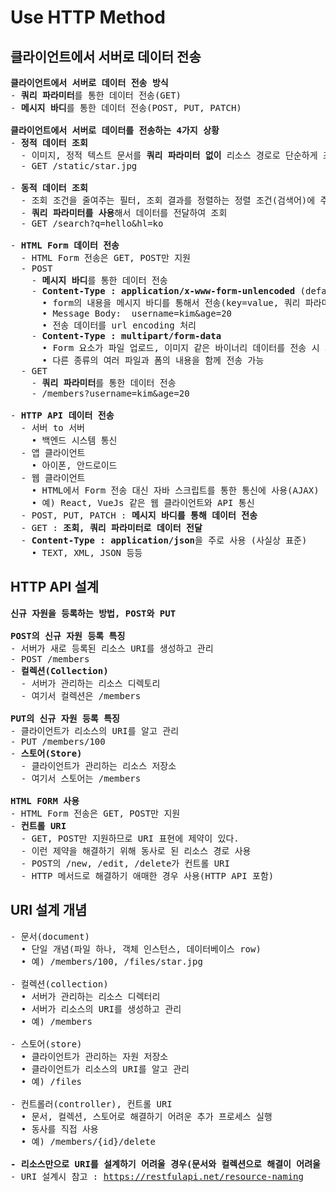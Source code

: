 # Use HTTP Method
## 클라이언트에서 서버로 데이터 전송
<pre>
<b>클라이언트에서 서버로 데이터 전송 방식</b>
- <b>쿼리 파라미터</b>를 통한 데이터 전송(GET)
- <b>메시지 바디</b>를 통한 데이터 전송(POST, PUT, PATCH)

<b>클라이언트에서 서버로 데이터를 전송하는 4가지 상황</b>
- <b>정적 데이터 조회</b>
  - 이미지, 정적 텍스트 문서를 <b>쿼리 파라미터 없이</b> 리소스 경로로 단순하게 조회
  - GET /static/star.jpg

- <b>동적 데이터 조회</b>
  - 조회 조건을 줄여주는 필터, 조회 결과를 정렬하는 정렬 조건(검색어)에 주로 사용
  - <b>쿼리 파라미터를 사용</b>해서 데이터를 전달하여 조회
  - GET /search?q=hello&hl=ko

- <b>HTML Form 데이터 전송</b>
  - HTML Form 전송은 GET, POST만 지원
  - POST
    - <b>메시지 바디</b>를 통한 데이터 전송
    - <b>Content-Type : application/x-www-form-unlencoded</b> (default)
      • form의 내용을 메시지 바디를 통해서 전송(key=value, 쿼리 파라미터 형식)
      • Message Body:  username=kim&age=20
      • 전송 데이터를 url encoding 처리
    - <b>Content-Type : multipart/form-data</b>
      • Form 요소가 파일 업로드, 이미지 같은 바이너리 데이터를 전송 시 사용
      • 다른 종류의 여러 파일과 폼의 내용을 함께 전송 가능
  - GET
    - <b>쿼리 파라미터</b>를 통한 데이터 전송
    - /members?username=kim&age=20

- <b>HTTP API 데이터 전송</b>
  - 서버 to 서버
    • 백엔드 시스템 통신
  - 앱 클라이언트
    • 아이폰, 안드로이드
  - 웹 클라이언트
    • HTML에서 Form 전송 대신 자바 스크립트를 통한 통신에 사용(AJAX)
    • 예) React, VueJs 같은 웹 클라이언트와 API 통신
  - POST, PUT, PATCH : <b>메시지 바디를 통해 데이터 전송</b>
  - GET : <b>조회, 쿼리 파라미터로 데이터 전달</b>
  - <b>Content-Type : application/json</b>을 주로 사용 (사실상 표준)
    • TEXT, XML, JSON 등등
</pre>
## HTTP API 설계
<pre>
<b>신규 자원을 등록하는 방법, POST와 PUT</b>

<b>POST의 신규 자원 등록 특징</b>
- 서버가 새로 등록된 리소스 URI를 생성하고 관리
- POST /members
- <b>컬렉션(Collection)</b>
  - 서버가 관리하는 리소스 디렉토리
  - 여기서 컬렉션은 /members

<b>PUT의 신규 자원 등록 특징</b>
- 클라이언트가 리소스의 URI를 알고 관리
- PUT /members/100
- <b>스토어(Store)</b>
  - 클라이언트가 관리하는 리소스 저장소
  - 여기서 스토어는 /members

<b>HTML FORM 사용</b>
- HTML Form 전송은 GET, POST만 지원
- <b>컨트롤 URI</b>
  - GET, POST만 지원하므로 URI 표현에 제약이 있다.
  - 이런 제약을 해결하기 위해 동사로 된 리소스 경로 사용
  - POST의 /new, /edit, /delete가 컨트롤 URI
  - HTTP 메서드로 해결하기 애매한 경우 사용(HTTP API 포함)
</pre>
## URI 설계 개념
<pre>
- 문서(document)
  • 단일 개념(파일 하나, 객체 인스턴스, 데이터베이스 row)
  • 예) /members/100, /files/star.jpg

- 컬렉션(collection)
  • 서버가 관리하는 리소스 디렉터리
  • 서버가 리소스의 URI를 생성하고 관리
  • 예) /members

- 스토어(store)
  • 클라이언트가 관리하는 자원 저장소
  • 클라이언트가 리소스의 URI를 알고 관리
  • 예) /files

- 컨트롤러(controller), 컨트롤 URI
  • 문서, 컬렉션, 스토어로 해결하기 어려운 추가 프로세스 실행
  • 동사를 직접 사용
  • 예) /members/{id}/delete

<b>- 리소스만으로 URI를 설계하기 어려울 경우(문서와 컬렉션으로 해결이 어려울 경우) 컨트롤 URI를 사용</b>
- URI 설계시 참고 : <a href="https://restfulapi.net/resource-naming">https://restfulapi.net/resource-naming</a>
</pre>
